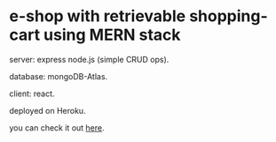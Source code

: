 # e-shop with retrievable shopping-cart using MERN stack


server: express node.js (simple CRUD ops).

database: mongoDB-Atlas.

client: react.

deployed on Heroku.

you can check it out [here](http://e-shop-mern.herokuapp.com).


